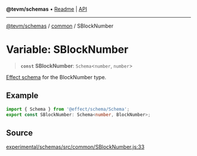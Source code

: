 **@tevm/schemas** • [Readme](../../README.md) \| [API](../../modules.md)

***

[@tevm/schemas](../../README.md) / [common](../README.md) / SBlockNumber

# Variable: SBlockNumber

> **`const`** **SBlockNumber**: `Schema`\<`number`, `number`\>

[Effect schema](https://github.com/Effect-TS/schema) for the BlockNumber type.

## Example

```typescript
import { Schema } from '@effect/schema/Schema';
export const SBlockNumber: Schema<number, BlockNumber>;
```

## Source

[experimental/schemas/src/common/SBlockNumber.js:33](https://github.com/evmts/tevm-monorepo/blob/main/experimental/schemas/src/common/SBlockNumber.js#L33)
